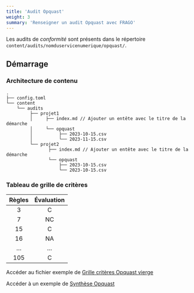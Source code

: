 ```yaml
---
title: 'Audit Opquast'
weight: 3
summary: 'Renseigner un audit Opquast avec FRAGO'
---
```


Les audits de *conformité* sont présents dans le répertoire `content/audits/nomduservicenumerique/opquast/`.

## Démarrage

### Architecture de contenu

```
.
├── config.toml
└── content
    └── audits
         ├── projet1
         │     ├── index.md // Ajouter un entête avec le titre de la démarche
         │     └── opquast
         │          ├── 2023-10-15.csv
         │          └── 2023-11-15.csv
         └── projet2
                ├── index.md // Ajouter un entête avec le titre de la démarche
                └── opquast
                    ├── 2023-10-15.csv
                    └── 2023-10-15.csv
```

### Tableau de grille de critères

| Règles | Évaluation |
| :----: | :--------: |
|    3   |      C     |
|    7   |     NC     |
|   15   |      C     |
|   16   |     NA     |
|    …   |      …     |
|   105  |      C     |

Accéder au fichier exemple de [Grille critères Opquast vierge](https://raw.githubusercontent.com/lowdit/frago/master/exampleSite/exampleFiles/grille-criteres-opquast-1.0.csv)

Accéder à un exemple de [Synthèse Opquast](https://frago-sandbox.netlify.app/audits/contributions-indirectes-en-ligne/recommendation)

